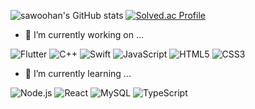 ![sawoohan's GitHub stats](https://github-readme-stats.vercel.app/api?username=saewoohan&show_icons=true&theme=radical)
[![Solved.ac Profile](http://mazassumnida.wtf/api/v2/generate_badge?boj=saewoohan)](https://solved.ac/saewoohan/)

- 🔭 I’m currently working on ...
  
![Flutter](https://img.shields.io/badge/Flutter-02569B.svg?&style=for-the-badge&logo=Flutter&logoColor=white)
![C++](https://img.shields.io/badge/C++-00599C.svg?&style=for-the-badge&logo=C++&logoColor=white)
![Swift](https://img.shields.io/badge/Swift-F05138.svg?&style=for-the-badge&logo=Swift&logoColor=white)
![JavaScript](https://img.shields.io/badge/JavaScript-F7DF1E.svg?&style=for-the-badge&logo=JavaScript&logoColor=white)
![HTML5](https://img.shields.io/badge/HTML5-E34F26.svg?&style=for-the-badge&logo=HTML5&logoColor=white)
![CSS3](https://img.shields.io/badge/CSS3-1572B6.svg?&style=for-the-badge&logo=CSS3&logoColor=white)

- 🌱 I’m currently learning ...
  
![Node.js](https://img.shields.io/badge/Node.js-339933.svg?&style=for-the-badge&logo=Node.js&logoColor=white)
![React](https://img.shields.io/badge/React-61DAFB.svg?&style=for-the-badge&logo=React&logoColor=white)
![MySQL](https://img.shields.io/badge/MYSQL-4479A1.svg?&style=for-the-badge&logo=MYSQL&logoColor=white)
![TypeScript](https://img.shields.io/badge/TypeScript-3178C6.svg?&style=for-the-badge&logo=TypeScript&logoColor=white)
